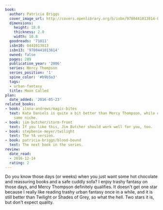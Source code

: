 ```yaml
---
book:
  author: Patricia Briggs
  cover_image_url: http://covers.openlibrary.org/b/isbn/9780441013814-L.jpg
  dimensions:
    height: 18.0
    thickness: 2.0
    width: 10.8
  goodreads: '71811'
  isbn10: 0441013813
  isbn13: '9780441013814'
  owned: false
  pages: 289
  publication_year: '2006'
  series: Mercy Thompson
  series_position: '1'
  spine_color: '#b9b5a3'
  tags:
  - urban-fantasy
  title: Moon Called
plan:
  date_added: '2016-05-23'
related_books:
- book: ilona-andrews/magic-bites
  text: Kate Daniels is quite a bit better than Mercy Thompson, while occupying the
    same niche.
- book: jim-butcher/storm-front
  text: If you like this, Jim Butcher should work well for you, too.
- book: stephenie-meyer/twilight
  text: The YA version.
- book: patricia-briggs/blood-bound
  text: The next book in the series.
review:
  date_read:
  - 2016-12-14
  rating: 2
---
```


Do you know those days (or weeks) when you just want some hot chocolate and reassuring books and a safe cuddly sofa? I
enjoy trashy fantasy on those days, and Mercy Thompson definitely qualifies. It doesn't get one star because I really
like reading trashy urban fantasy once in a while, and it is still better than Twilight or Shades of Grey, so what the
hell. Two stars it is, but don't expect quality.
